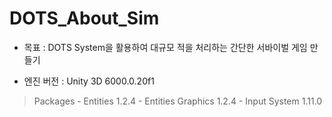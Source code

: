 # DOTS_About_Sim
 - 목표 : DOTS System을 활용하여 대규모 적을 처리하는 간단한 서바이벌 게임 만들기

 - 엔진 버전 : Unity 3D 6000.0.20f1
  > Packages
    - Entities 1.2.4
    - Entities Graphics 1.2.4
    - Input System 1.11.0
